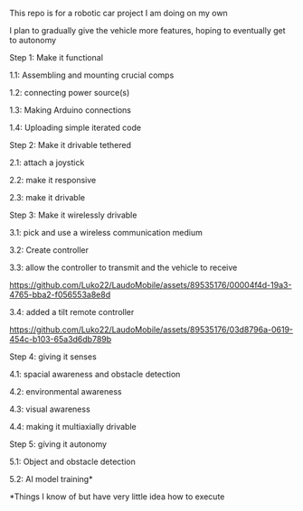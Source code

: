 This repo is for a robotic car project I am doing on my own

I plan to gradually give the vehicle more features, hoping to eventually get to autonomy


Step 1: Make it functional

  1.1: Assembling and mounting crucial comps

  1.2: connecting power source(s)

  1.3: Making Arduino connections

  1.4: Uploading simple iterated code


Step 2: Make it drivable tethered 

  2.1: attach a joystick
  
  2.2: make it responsive

  2.3: make it drivable

Step 3: Make it wirelessly drivable

  3.1: pick and use a wireless communication medium
  
  3.2: Create controller
  
  3.3: allow the controller to transmit and the vehicle to receive

  https://github.com/Luko22/LaudoMobile/assets/89535176/00004f4d-19a3-4765-bba2-f056553a8e8d

  3.4: added a tilt remote controller
  
https://github.com/Luko22/LaudoMobile/assets/89535176/03d8796a-0619-454c-b103-65a3d6db789b

Step 4: giving it senses 
  
  4.1: spacial awareness and obstacle detection
  
  4.2: environmental awareness
  
  4.3: visual awareness
  
  4.4: making it multiaxially drivable


Step 5: gíving it autonomy
  
  5.1: Object and obstacle detection
  
  5.2: AI model training*

  
  *Things I know of but have very little idea how to execute
  
